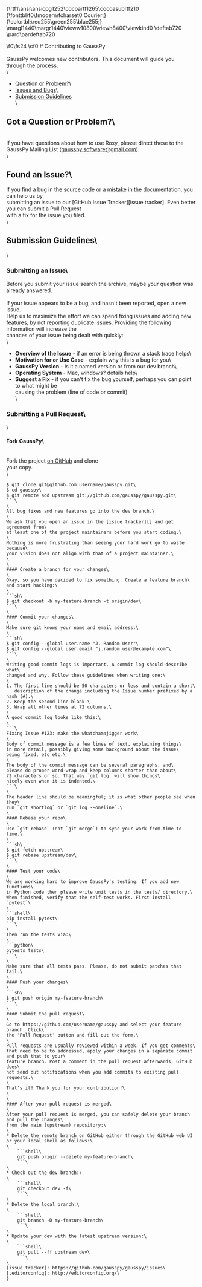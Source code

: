 {\rtf1\ansi\ansicpg1252\cocoartf1265\cocoasubrtf210
{\fonttbl\f0\fmodern\fcharset0 Courier;}
{\colortbl;\red255\green255\blue255;}
\margl1440\margr1440\vieww10800\viewh8400\viewkind0
\deftab720
\pard\pardeftab720

\f0\fs24 \cf0 # Contributing to GaussPy\
\
GaussPy welcomes new contributors. This document will guide you\
through the process.\
\
 - [Question or Problem?](#question)\
 - [Issues and Bugs](#issue)\
 - [Submission Guidelines](#submit)\
 \
## <a name="question"></a> Got a Question or Problem?\
\
If you have questions about how to use Roxy, please direct these to the\
GaussPy Mailing List (gausspy.software@gmail.com).\
\
## <a name="issue"></a> Found an Issue?\
If you find a bug in the source code or a mistake in the documentation, you can help us by\
submitting an issue to our [GitHub Issue Tracker][issue tracker]. Even better you can submit a Pull Request\
with a fix for the issue you filed.\
\
## <a name="submit"></a> Submission Guidelines\
\
### Submitting an Issue\
Before you submit your issue search the archive, maybe your question was already answered.\
\
If your issue appears to be a bug, and hasn't been reported, open a new issue.\
Help us to maximize the effort we can spend fixing issues and adding new\
features, by not reporting duplicate issues.  Providing the following information will increase the\
chances of your issue being dealt with quickly:\
\
* **Overview of the Issue** - if an error is being thrown a stack trace helps\
* **Motivation for or Use Case** - explain why this is a bug for you\
* **GaussPy Version** - is it a named version or from our dev branch\
* **Operating System** - Mac, windows? details help\
* **Suggest a Fix** - if you can't fix the bug yourself, perhaps you can point to what might be\
  causing the problem (line of code or commit)\
\
### Submitting a Pull Request\
\
#### Fork GaussPy\
\
Fork the project [on GitHub](https://github.com/gausspy/gausspy/fork) and clone\
your copy.\
\
```sh\
$ git clone git@github.com:username/gausspy.git\
$ cd gausspy\
$ git remote add upstream git://github.com/gausspy/gausspy.git\
```\
\
All bug fixes and new features go into the dev branch.\
\
We ask that you open an issue in the [issue tracker][] and get agreement from\
at least one of the project maintainers before you start coding.\
\
Nothing is more frustrating than seeing your hard work go to waste because\
your vision does not align with that of a project maintainer.\
\
\
#### Create a branch for your changes\
\
Okay, so you have decided to fix something. Create a feature branch\
and start hacking:\
\
```sh\
$ git checkout -b my-feature-branch -t origin/dev\
```\
\
#### Commit your changes\
\
Make sure git knows your name and email address:\
\
```sh\
$ git config --global user.name "J. Random User"\
$ git config --global user.email "j.random.user@example.com"\
```\
\
Writing good commit logs is important. A commit log should describe what\
changed and why. Follow these guidelines when writing one:\
\
1. The first line should be 50 characters or less and contain a short\
   description of the change including the Issue number prefixed by a hash (#).\
2. Keep the second line blank.\
3. Wrap all other lines at 72 columns.\
\
A good commit log looks like this:\
\
```\
Fixing Issue #123: make the whatchamajigger work\
\
Body of commit message is a few lines of text, explaining things\
in more detail, possibly giving some background about the issue\
being fixed, etc etc.\
\
The body of the commit message can be several paragraphs, and\
please do proper word-wrap and keep columns shorter than about\
72 characters or so. That way `git log` will show things\
nicely even when it is indented.\
```\
\
The header line should be meaningful; it is what other people see when they\
run `git shortlog` or `git log --oneline`.\
\
#### Rebase your repo\
\
Use `git rebase` (not `git merge`) to sync your work from time to time.\
\
```sh\
$ git fetch upstream\
$ git rebase upstream/dev\
```\
\
#### Test your code\
\
We are working hard to improve GaussPy's testing. If you add new functions\
in Python code then please write unit tests in the tests/ directory.\
When finished, verify that the self-test works. First install `pytest`\
\
```shell\
pip install pytest\
```\
\
Then run the tests via:\
\
```python\
pytests tests\
```\
\
Make sure that all tests pass. Please, do not submit patches that fail.\
\
#### Push your changes\
\
```sh\
$ git push origin my-feature-branch\
```\
\
#### Submit the pull request\
\
Go to https://github.com/username/gausspy and select your feature branch. Click\
the 'Pull Request' button and fill out the form.\
\
Pull requests are usually reviewed within a week. If you get comments\
that need to be to addressed, apply your changes in a separate commit and push that to your\
feature branch. Post a comment in the pull request afterwards; GitHub does\
not send out notifications when you add commits to existing pull requests.\
\
That's it! Thank you for your contribution!\
\
\
#### After your pull request is merged\
\
After your pull request is merged, you can safely delete your branch and pull the changes\
from the main (upstream) repository:\
\
* Delete the remote branch on GitHub either through the GitHub web UI or your local shell as follows:\
\
    ```shell\
    git push origin --delete my-feature-branch\
    ```\
\
* Check out the dev branch:\
\
    ```shell\
    git checkout dev -f\
    ```\
\
* Delete the local branch:\
\
    ```shell\
    git branch -D my-feature-branch\
    ```\
\
* Update your dev with the latest upstream version:\
\
    ```shell\
    git pull --ff upstream dev\
    ```\
\
[issue tracker]: https://github.com/gausspy/gausspy/issues\
[.editorconfig]: http://editorconfig.org/\
}